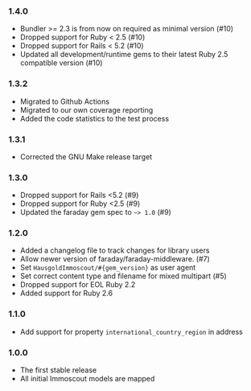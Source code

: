### 1.4.0

* Bundler >= 2.3 is from now on required as minimal version (#10)
* Dropped support for Ruby < 2.5 (#10)
* Dropped support for Rails < 5.2 (#10)
* Updated all development/runtime gems to their latest
  Ruby 2.5 compatible version (#10)

### 1.3.2

* Migrated to Github Actions
* Migrated to our own coverage reporting
* Added the code statistics to the test process

### 1.3.1

* Corrected the GNU Make release target

### 1.3.0

* Dropped support for Rails <5.2 (#9)
* Dropped support for Ruby <2.5 (#9)
* Updated the faraday gem spec to `~> 1.0` (#9)

### 1.2.0

* Added a changelog file to track changes for library users
* Allow newer version of faraday/faraday-middleware. (#7)
* Set `HausgoldImmoscout/#{gem_version}` as user agent
* Set correct content type and filename for mixed multipart (#5)
* Dropped support for EOL Ruby 2.2
* Added support for Ruby 2.6

### 1.1.0

* Add support for property `international_country_region` in address

### 1.0.0

* The first stable release
* All initial Immoscout models are mapped
